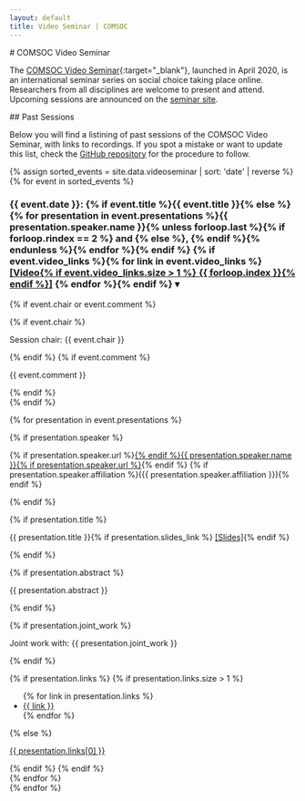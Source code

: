```yaml
---
layout: default
title: Video Seminar | COMSOC
---
```


<section markdown="1">
# COMSOC Video Seminar

The [COMSOC Video Seminar](https://comsocseminar.org/){:target="_blank"}, 
launched in April 2020, is an international seminar series on social choice taking place online. 
Researchers from all disciplines are welcome to present and attend.
Upcoming sessions are announced on the [seminar site](https://comsocseminar.org/).

</section>

<section markdown="1">
## Past Sessions

Below you will find a listining of past sessions of the COMSOC Video Seminar, with links to recordings.
If you spot a mistake or want to update this list, check the [GitHub repository](https://github.com/Simon-Rey/comsoc-website)
for the procedure to follow.

{% assign sorted_events = site.data.videoseminar | sort: 'date' | reverse %}
{% for event in sorted_events %}
<div class="video-seminar-event">
<h3 class="video-seminar-event-title">
    <span>
        {{ event.date }}: 
        {% if event.title %}{{ event.title }}{% else %}{% for presentation in event.presentations %}{{ presentation.speaker.name }}{% unless forloop.last %}{% if forloop.rindex == 2 %} and {% else %}, {% endif %}{% endunless %}{% endfor %}{% endif %}
        {% if event.video_links %}{% for link in event.video_links %}<a class="resource-link" href="{{ link }}" target="_blank">[Video{% if event.video_links.size > 1 %} {{ forloop.index }}{% endif %}]</a> {% endfor %}{% endif %}
    </span>
    <span class="toggle-arrow">&#9662;</span>
</h3>

<div class="video-seminar-event-content">

{% if event.chair or event.comment %}
<div class="video-seminar-event-header">
{% if event.chair %}<p class="video-seminar-event-chair">Session chair: {{ event.chair }}</p>{% endif %}
{% if event.comment %}<p>{{ event.comment }}</p>{% endif %}
</div>
{% endif %}

{% for presentation in event.presentations %}

<div class="video-seminar-presentation">

{% if presentation.speaker %}<p>{% if presentation.speaker.url %}<a href="{{ presentation.speaker.url }}" target="_blank">{% endif %}{{ presentation.speaker.name }}{% if presentation.speaker.url %}</a>{% endif %} {% if presentation.speaker.affiliation %}({{ presentation.speaker.affiliation }}){% endif %}</p>{% endif %}

{% if presentation.title %}<p class="video-seminar-presentation-title">{{ presentation.title }}{% if presentation.slides_link %} <a class="resource-link" href="{{ presentation.slides_link }}" taget="_blank">[Slides]</a>{% endif %}</p>{% endif %}

{% if presentation.abstract %}<p>{{ presentation.abstract }}</p>{% endif %}

{% if presentation.joint_work %}<p>Joint work with: {{ presentation.joint_work }}</p>{% endif %}

{% if presentation.links %}
{% if presentation.links.size > 1 %}
<ul>
{% for link in presentation.links %}
<li><a href="{{ link }}">{{ link }}</a></li>
{% endfor %}
</ul>
{% else %}
<p><a href="{{ presentation.links[0] }}">{{ presentation.links[0] }}</a></p>
{% endif %}
{% endif %}

</div>
{% endfor %}
</div>
</div>
{% endfor %}

</section>

<script>
document.addEventListener('DOMContentLoaded', function () {
    const titles = document.querySelectorAll('.video-seminar-event-title');
    titles.forEach(function (title) {
        title.addEventListener('click', function () {
            console.log("Clicked!");
            const content = title.nextElementSibling;
            content.classList.toggle('show');
            title.classList.toggle('show');
        });
    });
});
</script>
